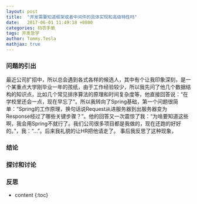 ```yaml
---
layout: post
title:  "开发需要知道框架或者中间件的具体实现和高级特性吗"
date:   2017-06-01 11:49:18 +0800
categories: 码农手册
tags: 开发哲学
author: Tommy.Tesla
mathjax: true
---
```


### 问题的引出
最近公司扩招中，所以总会遇到各式各样的候选人，其中有个让我印象深刻，是一个某重点大学刚毕业一年的孩纸，由于工作经验较少，所以我先问了他几个数据结构的知识点，比如几个常见排序算法的原理和时间复杂度等，他直接回答说：“在学校里还会一点，现在早忘了”。所以我转向了Spring基础，第一个问题很简单：“Spring的工作原理，换句话说Request从进服务器到出服务器变为Response经过了哪些关键步骤？”。他的回答又一次震惊了我：“为啥要知道这些啊，我会用Spring不就行了。我们公司很多项目都是我做的，现在还跑的好好的。”，我：“...”。后来我礼貌的让HR把他请走了。
事后我反思了这种现象，


### 结论

### 探讨和讨论

### 反思


* content
{:toc}